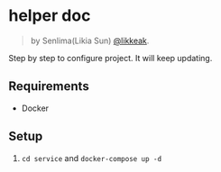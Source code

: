 # helper doc

> by Senlima(Likia Sun) [@likkeak](https://twitter.com/likkeak).

Step by step to configure project. It will keep updating.

## Requirements

-   Docker

## Setup

1. `cd service` and `docker-compose up -d`
